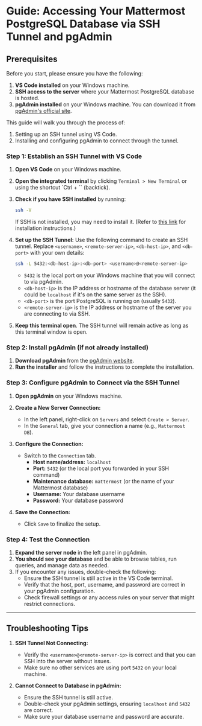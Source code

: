 # Guide: Accessing Your Mattermost PostgreSQL Database via SSH Tunnel and pgAdmin

## Prerequisites

Before you start, please ensure you have the following:

1. **VS Code installed** on your Windows machine.
2. **SSH access to the server** where your Mattermost PostgreSQL database is hosted.
3. **pgAdmin installed** on your Windows machine. You can download it from [pgAdmin's official site](https://www.pgadmin.org/download/).

This guide will walk you through the process of:

1. Setting up an SSH tunnel using VS Code.
2. Installing and configuring pgAdmin to connect through the tunnel.

### Step 1: Establish an SSH Tunnel with VS Code

1. **Open VS Code** on your Windows machine.
2. **Open the integrated terminal** by clicking `Terminal > New Terminal` or using the shortcut `Ctrl + `` (backtick).
3. **Check if you have SSH installed** by running:

   ```bash
   ssh -V
   ```

   If SSH is not installed, you may need to install it. (Refer to [this link](https://docs.microsoft.com/en-us/windows-server/administration/openssh/openssh_install_firstuse) for installation instructions.)

4. **Set up the SSH Tunnel:**
   Use the following command to create an SSH tunnel. Replace `<username>`, `<remote-server-ip>`, `<db-host-ip>`, and `<db-port>` with your own details:

   ```bash
   ssh -L 5432:<db-host-ip>:<db-port> <username>@<remote-server-ip>
   ```

   - `5432` is the local port on your Windows machine that you will connect to via pgAdmin.
   - `<db-host-ip>` is the IP address or hostname of the database server (it could be `localhost` if it's on the same server as the SSH).
   - `<db-port>` is the port PostgreSQL is running on (usually `5432`).
   - `<remote-server-ip>` is the IP address or hostname of the server you are connecting to via SSH.

5. **Keep this terminal open**. The SSH tunnel will remain active as long as this terminal window is open.

### Step 2: Install pgAdmin (if not already installed)

1. **Download pgAdmin** from the [pgAdmin website](https://www.pgadmin.org/download/).
2. **Run the installer** and follow the instructions to complete the installation.

### Step 3: Configure pgAdmin to Connect via the SSH Tunnel

1. **Open pgAdmin** on your Windows machine.
2. **Create a New Server Connection:**
   - In the left panel, right-click on `Servers` and select `Create > Server`.
   - In the `General` tab, give your connection a name (e.g., `Mattermost DB`).

3. **Configure the Connection:**
   - Switch to the `Connection` tab.
     - **Host name/address:** `localhost`
     - **Port:** `5432` (or the local port you forwarded in your SSH command)
     - **Maintenance database:** `mattermost` (or the name of your Mattermost database)
     - **Username:** Your database username
     - **Password:** Your database password

4. **Save the Connection:**
   - Click `Save` to finalize the setup.

### Step 4: Test the Connection

1. **Expand the server node** in the left panel in pgAdmin.
2. **You should see your database** and be able to browse tables, run queries, and manage data as needed.
3. If you encounter any issues, double-check the following:
   - Ensure the SSH tunnel is still active in the VS Code terminal.
   - Verify that the host, port, username, and password are correct in your pgAdmin configuration.
   - Check firewall settings or any access rules on your server that might restrict connections.

---

## Troubleshooting Tips

1. **SSH Tunnel Not Connecting:**
   - Verify the `<username>@<remote-server-ip>` is correct and that you can SSH into the server without issues.
   - Make sure no other services are using port `5432` on your local machine.

2. **Cannot Connect to Database in pgAdmin:**
   - Ensure the SSH tunnel is still active.
   - Double-check your pgAdmin settings, ensuring `localhost` and `5432` are correct.
   - Make sure your database username and password are accurate.
